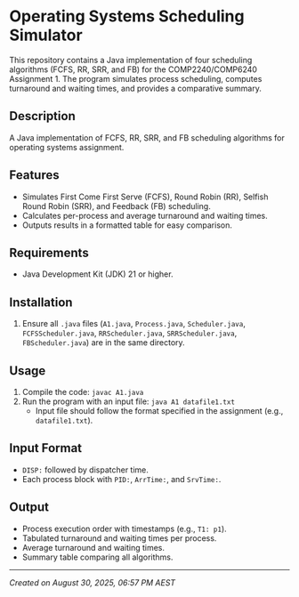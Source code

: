 # Operating Systems Scheduling Simulator

This repository contains a Java implementation of four scheduling algorithms (FCFS, RR, SRR, and FB) for the COMP2240/COMP6240 Assignment 1. The program simulates process scheduling, computes turnaround and waiting times, and provides a comparative summary.

## Description
A Java implementation of FCFS, RR, SRR, and FB scheduling algorithms for operating systems assignment.

## Features
- Simulates First Come First Serve (FCFS), Round Robin (RR), Selfish Round Robin (SRR), and Feedback (FB) scheduling.
- Calculates per-process and average turnaround and waiting times.
- Outputs results in a formatted table for easy comparison.

## Requirements
- Java Development Kit (JDK) 21 or higher.

## Installation
1. Ensure all `.java` files (`A1.java`, `Process.java`, `Scheduler.java`, `FCFSScheduler.java`, `RRScheduler.java`, `SRRScheduler.java`, `FBScheduler.java`) are in the same directory.

## Usage
1. Compile the code: `javac A1.java`
2. Run the program with an input file: `java A1 datafile1.txt`
   - Input file should follow the format specified in the assignment (e.g., `datafile1.txt`).

## Input Format
- `DISP:` followed by dispatcher time.
- Each process block with `PID:`, `ArrTime:`, and `SrvTime:`.

## Output
- Process execution order with timestamps (e.g., `T1: p1`).
- Tabulated turnaround and waiting times per process.
- Average turnaround and waiting times.
- Summary table comparing all algorithms.


--- 
*Created on August 30, 2025, 06:57 PM AEST*
